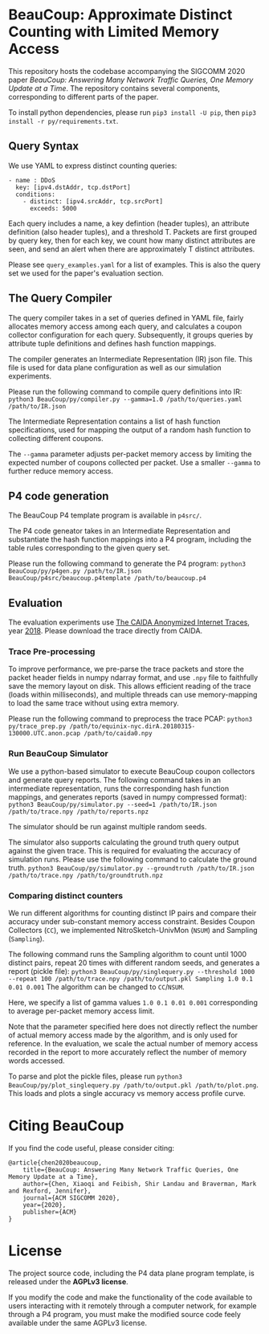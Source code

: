 # BeauCoup: Approximate Distinct Counting with Limited Memory Access

This repository hosts the codebase accompanying the SIGCOMM 2020 paper *BeauCoup: Answering Many Network Traffic Queries, One Memory Update at a Time*. The repository contains several components, corresponding to different parts of the paper.

To install python dependencies, please run `pip3 install -U pip`, then `pip3 install -r py/requirements.txt`.

## Query Syntax

We use YAML to express distinct counting queries:
```
- name : DDoS
  key: [ipv4.dstAddr, tcp.dstPort]
  conditions:
    - distinct: [ipv4.srcAddr, tcp.srcPort]
      exceeds: 5000
```
Each query includes a name, a key defintion (header tuples), an attribute definition (also header tuples), and a threshold T. Packets are first grouped by query key, then for each key, we count how many distinct attributes are seen, and send an alert when there are approximately T distinct attributes.

Please see `query_examples.yaml` for a list of examples. This is also the query set we used for the paper's evaluation section.

## The Query Compiler

The query compiler takes in a set of queries defined in YAML file, fairly allocates memory access among each query, and calculates a coupon collector configuration for each query. Subsequently, it groups queries by attribute tuple definitions and defines hash function mappings.

The compiler generates an Intermediate Representation (IR) json file. This file is used for data plane configuration as well as our simulation experiments.

Please run the following command to compile query definitions into IR:
`python3 BeauCoup/py/compiler.py --gamma=1.0 /path/to/queries.yaml /path/to/IR.json`

The Intermediate Representation contains a list of hash function specifications, used for mapping the output of a random hash function to collecting different coupons. 

The `--gamma` parameter adjusts per-packet memory access by limiting the expected number of coupons collected per packet. Use a smaller `--gamma` to further reduce memory access.


## P4 code generation

The BeauCoup P4 template program is available in `p4src/`.

The P4 code geneator takes in an Intermediate Representation and substantiate the hash function mappings into a P4 program, including the table rules corresponding to the given query set.

Please run the following command to generate the P4 program:
`python3 BeauCoup/py/p4gen.py /path/to/IR.json BeauCoup/p4src/beaucoup.p4template /path/to/beaucoup.p4`


## Evaluation

The evaluation experiments use [The CAIDA Anonymized Internet Traces](https://www.caida.org/data/passive/passive_dataset_download.xml), year [2018](https://data.caida.org/datasets/passive-2018/). Please download the trace directly from CAIDA.

### Trace Pre-processing

To improve performance, we pre-parse the trace packets and store the packet header fields in numpy ndarray format, and use `.npy` file to faithfully save the memory layout on disk. This allows efficient reading of the trace (loads within milliseconds), and multiple threads can use memory-mapping to load the same trace without using extra memory.

Please run the following command to preprocess the trace PCAP:
`python3 py/trace_prep.py /path/to/equinix-nyc.dirA.20180315-130000.UTC.anon.pcap /path/to/caida0.npy`


### Run BeauCoup Simulator

We use a python-based simulator to execute BeauCoup coupon collectors and generate query reports. The following command takes in an intermediate representation, runs the corresponding hash function mappings, and generates reports (saved in numpy compressed format):
`python3 BeauCoup/py/simulator.py --seed=1 /path/to/IR.json /path/to/trace.npy /path/to/reports.npz`

The simulator should be run against multiple random seeds.

The simulator also supports calculating the ground truth query output against the given trace. This is required for evaluating the accuracy of simulation runs. Please use the following command to calculate the ground truth.
`python3 BeauCoup/py/simulator.py --groundtruth /path/to/IR.json /path/to/trace.npy /path/to/groundtruth.npz`


### Comparing distinct counters

We run different algorithms for counting distinct IP pairs and compare their accuracy under sub-constant memory access constraint. Besides Coupon Collectors (`CC`), we implemented NitroSketch-UnivMon (`NSUM`) and Sampling (`Sampling`).

The following command runs the Sampling algorithm to count until 1000 distinct pairs, repeat 20 times with different random seeds, and generates a report (pickle file):
`python3 BeauCoup/py/singlequery.py --threshold 1000 --repeat 100 /path/to/trace.npy /path/to/output.pkl Sampling 1.0 0.1 0.01 0.001`
The algorithm can be changed to `CC`/`NSUM`.

Here, we specify a list of gamma values `1.0 0.1 0.01 0.001` corresponding to average per-packet memory access limit.

Note that the parameter specified here does not directly reflect the number of actual memory access made by the algorithm, and is only used for reference. In the evaluation, we scale the actual number of memory access recorded in the report to more accurately reflect the number of memory words accessed.

To parse and plot the pickle files, please run `python3 BeauCoup/py/plot_singlequery.py /path/to/output.pkl /path/to/plot.png`. This loads and plots a single accuracy vs memory access profile curve.


# Citing BeauCoup

If you find the code useful, please consider citing:

    @article{chen2020beaucoup,
        title={BeauCoup: Answering Many Network Traffic Queries, One Memory Update at a Time},
        author={Chen, Xiaoqi and Feibish, Shir Landau and Braverman, Mark and Rexford, Jennifer},
        journal={ACM SIGCOMM 2020},
        year={2020},
        publisher={ACM}
    }

# License
The project source code, including the P4 data plane program template, is released under the **AGPLv3 license**. 

If you modify the code and make the functionality of the code available to users interacting with it remotely through a computer network, for example through a P4 program, you must make the modified source code feely available under the same AGPLv3 license.